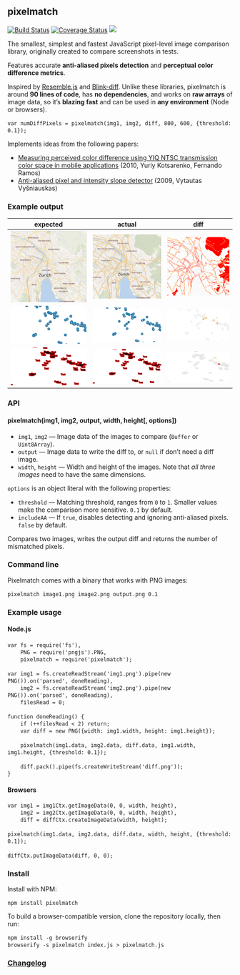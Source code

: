 pixelmatch
----------

[![Build Status](https://travis-ci.org/mapbox/pixelmatch.svg?branch=master)](https://travis-ci.org/mapbox/pixelmatch) [![Coverage Status](https://coveralls.io/repos/mapbox/pixelmatch/badge.svg?branch=master&service=github)](https://coveralls.io/github/mapbox/pixelmatch?branch=master) [![](https://img.shields.io/badge/simply-awesome-brightgreen.svg)](https://github.com/mourner/projects)

The smallest, simplest and fastest JavaScript pixel-level image comparison library, originally created to compare screenshots in tests.

Features accurate **anti-aliased pixels detection** and **perceptual color difference metrics**.

Inspired by [Resemble.js](https://github.com/Huddle/Resemble.js) and [Blink-diff](https://github.com/yahoo/blink-diff). Unlike these libraries, pixelmatch is around **90 lines of code**, has **no dependencies**, and works on **raw arrays** of image data, so it’s **blazing fast** and can be used in **any environment** (Node or browsers).

    var numDiffPixels = pixelmatch(img1, img2, diff, 800, 600, {threshold: 0.1});

Implements ideas from the following papers:

-   [Measuring perceived color difference using YIQ NTSC transmission color space in mobile applications](http://www.progmat.uaem.mx:8080/artVol2Num2/Articulo3Vol2Num2.pdf) (2010, Yuriy Kotsarenko, Fernando Ramos)
-   [Anti-aliased pixel and intensity slope detector](http://www.ee.ktu.lt/journal/2009/7/25_ISSN_1392-1215_Anti-aliased%20Pxel%20and%20Intensity%20Slope%20Detector.pdf) (2009, Vytautas Vyšniauskas)

### Example output

<table><thead><tr class="header"><th>expected</th><th>actual</th><th>diff</th></tr></thead><tbody><tr class="odd"><td><img src="test/fixtures/4a.png" /></td><td><img src="test/fixtures/4b.png" /></td><td><img src="test/fixtures/4diff.png" alt="1diff" /></td></tr><tr class="even"><td><img src="test/fixtures/3a.png" /></td><td><img src="test/fixtures/3b.png" /></td><td><img src="test/fixtures/3diff.png" alt="1diff" /></td></tr><tr class="odd"><td><img src="test/fixtures/1a.png" /></td><td><img src="test/fixtures/1b.png" /></td><td><img src="test/fixtures/1diff.png" alt="1diff" /></td></tr></tbody></table>

### API

#### pixelmatch(img1, img2, output, width, height\[, options\])

-   `img1`, `img2` — Image data of the images to compare (`Buffer` or `Uint8Array`).
-   `output` — Image data to write the diff to, or `null` if don’t need a diff image.
-   `width`, `height` — Width and height of the images. Note that *all three images* need to have the same dimensions.

`options` is an object literal with the following properties:

-   `threshold` — Matching threshold, ranges from `0` to `1`. Smaller values make the comparison more sensitive. `0.1` by default.
-   `includeAA` — If `true`, disables detecting and ignoring anti-aliased pixels. `false` by default.

Compares two images, writes the output diff and returns the number of mismatched pixels.

### Command line

Pixelmatch comes with a binary that works with PNG images:

    pixelmatch image1.png image2.png output.png 0.1

### Example usage

#### Node.js

    var fs = require('fs'),
        PNG = require('pngjs').PNG,
        pixelmatch = require('pixelmatch');

    var img1 = fs.createReadStream('img1.png').pipe(new PNG()).on('parsed', doneReading),
        img2 = fs.createReadStream('img2.png').pipe(new PNG()).on('parsed', doneReading),
        filesRead = 0;

    function doneReading() {
        if (++filesRead < 2) return;
        var diff = new PNG({width: img1.width, height: img1.height});

        pixelmatch(img1.data, img2.data, diff.data, img1.width, img1.height, {threshold: 0.1});

        diff.pack().pipe(fs.createWriteStream('diff.png'));
    }

#### Browsers

    var img1 = img1Ctx.getImageData(0, 0, width, height),
        img2 = img2Ctx.getImageData(0, 0, width, height),
        diff = diffCtx.createImageData(width, height);

    pixelmatch(img1.data, img2.data, diff.data, width, height, {threshold: 0.1});

    diffCtx.putImageData(diff, 0, 0);

### Install

Install with NPM:

    npm install pixelmatch

To build a browser-compatible version, clone the repository locally, then run:

    npm install -g browserify
    browserify -s pixelmatch index.js > pixelmatch.js

### [Changelog](https://github.com/mapbox/pixelmatch/releases)

